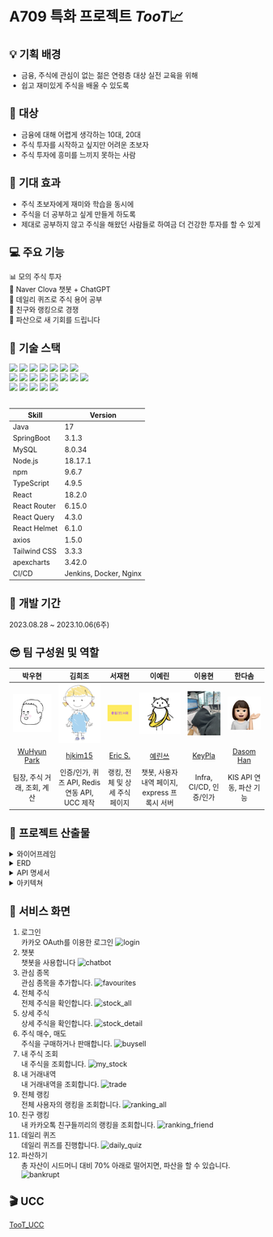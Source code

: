 # A709 특화 프로젝트 *TooT*📈


## 💡 기획 배경
- 금융, 주식에 관심이 없는 젊은 연령층 대상 실전 교육을 위해
- 쉽고 재미있게 주식을 배울 수 있도록

## 🚩 대상
- 금융에 대해 어렵게 생각하는 10대, 20대
- 주식 투자를 시작하고 싶지만 어려운 초보자
- 주식 투자에 흥미를 느끼지 못하는 사람

## 🌟 기대 효과
- 주식 초보자에게 재미와 학습을 동시에
- 주식을 더 공부하고 싶게 만들게 하도록
- 제대로 공부하지 않고 주식을 해왔던 사람들로 하여금 더 건강한 투자를 할 수 있게

## 💻 주요 기능
📊 모의 주식 투자  
👾 Naver Clova 챗봇 + ChatGPT   
💯 데일리 퀴즈로 주식 용어 공부  
🥇 친구와 랭킹으로 경쟁  
💸 파산으로 새 기회를 드립니다  

## 🔧 기술 스택

<div> 
  <img src="https://img.shields.io/badge/java-007396?style=for-the-badge&logo=java&logoColor=white"> 
  <img src="https://img.shields.io/badge/spring-6DB33F?style=for-the-badge&logo=spring&logoColor=white"> 
  <img src="https://img.shields.io/badge/springboot-6DB33F?style=for-the-badge&logo=springboot&logoColor=white">
  <img src="https://img.shields.io/badge/gradle-02303A?style=for-the-badge&logo=gradle&logoColor=white">
  <img src="https://img.shields.io/badge/express-000000?style=for-the-badge&logo=express&logoColor=white">
  <img src="https://img.shields.io/badge/mysql-4479A1?style=for-the-badge&logo=mysql&logoColor=white">
  <img src="https://img.shields.io/badge/redis-DC382D?style=for-the-badge&logo=redis&logoColor=white">
  <br>

  <img src="https://img.shields.io/badge/javascript-F7DF1E?style=for-the-badge&logo=javascript&logoColor=black"> 
  <img src="https://img.shields.io/badge/typescript-3178C6?style=for-the-badge&logo=typescript&logoColor=white">
  <img src="https://img.shields.io/badge/react-61DAFB?style=for-the-badge&logo=react&logoColor=black"> 
  <img src="https://img.shields.io/badge/node.js-339933?style=for-the-badge&logo=Node.js&logoColor=white">
  <img src="https://img.shields.io/badge/html5-E34F26?style=for-the-badge&logo=html5&logoColor=white"> 
  <img src="https://img.shields.io/badge/css-1572B6?style=for-the-badge&logo=css3&logoColor=white"> 
  <img src="https://img.shields.io/badge/tailwindcss-06B6D4?style=for-the-badge&logo=tailwindcss&logoColor=white"> 
  <img src="https://img.shields.io/badge/fontawesome-339AF0?style=for-the-badge&logo=fontawesome&logoColor=white">
  
  <br>

  
  <img src="https://img.shields.io/badge/amazonaws-232F3E?style=for-the-badge&logo=amazonaws&logoColor=white"> 
  <img src="https://img.shields.io/badge/jenkins-D24939?style=for-the-badge&logo=jenkins&logoColor=white">
  <img src="https://img.shields.io/badge/docker-2496ED?style=for-the-badge&logo=docker&logoColor=white">
  <img src="https://img.shields.io/badge/nginx-009639?style=for-the-badge&logo=nginx&logoColor=white">
  <img src="https://img.shields.io/badge/gitlab-FC6D26?style=for-the-badge&logo=gitlab&logoColor=white">
  
  <br>
</div>
<br>

| Skill | Version |
|--|--|
|Java|17|
|SpringBoot|3.1.3|
|MySQL|8.0.34|
|Node.js|18.17.1|
|npm|9.6.7|
|TypeScript|4.9.5|
|React|18.2.0|
|React Router|6.15.0|
|React Query|4.3.0|
|React Helmet|6.1.0|
|axios|1.5.0|
|Tailwind CSS|3.3.3|
|apexcharts|3.42.0|
|CI/CD|Jenkins, Docker, Nginx|

## 📆 개발 기간
2023.08.28 ~ 2023.10.06(6주)

## 😎 팀 구성원 및 역할
|                          박우현                          |                          김희조                           |                          서재현                           |                         이예린                         |                            이용현                            |                         한다솜                         |
| :------------------------------------------------------: | :-------------------------------------------------------: | :-------------------------------------------------------: | :----------------------------------------------------: | :----------------------------------------------------------: | :----------------------------------------------------: |
| <img src="Docs/developer/pwh.jpg" width="200"/> | <img src="Docs/developer/khj.PNG" width="200"/> | <img src="Docs/developer/sjh.png" width="200"/> | <img src="Docs/developer/lyr.jpg" width="200"/> | <img src="Docs/developer/lyh.jpg" width="200"/> | <img src="Docs/developer/hds.png" width="200"/> |
|         [WuHyun Park](https://github.com/138901146)          |        [hjkim15](https://github.com/hjkim15)         |        [Eric S.](https://github.com/JamSeo)        |       [예린쓰](https://github.com/h2002y)        |     [KeyPla](https://github.com/LeeeeeYH)      |          [Dasom Han](https://github.com/Amyhds)           |
|                 팀장, 주식 거래, 조회, 계산                |        인증/인가, 퀴즈 API, Redis 연동 API, UCC 제작        |                랭킹, 전체 및 상세 주식 페이지                |       챗봇, 사용자 내역 페이지, express 프록시 서버       |                   Infra, CI/CD, 인증/인가                     |                  KIS API 연동, 파산 기능                 |

## 📑 프로젝트 산출물

<details>
<summary>와이어프레임</summary>
1. 로그인 전 메인 페이지 <br>
  <img src="Docs/mockup/로그인전메인페이지.png"/>
2. 로그인 후 메인 페이지 <br>
  <img src="Docs/mockup/로그인후메인페이지.png"/>
3. 전체 주식 조회 <br>
  <img src="Docs/mockup/전체주식조회.png"/>
4. 상세 주식 조회 <br>
  <img src="Docs/mockup/상세주식조회.png"/>
5. 주식 매수 <br>
  <img src="Docs/mockup/매수.png"/>
6. 주식 매도 <br>
  <img src="Docs/mockup/매도.png"/>
7. 사용자 보유 주식 조회 <br>
  <img src="Docs/mockup/유저보유주식조회.png"/>
8. 사용자 보유 상세 주식 조회 <br>
  <img src="Docs/mockup/유저상세보유주식조회.png"/>
9. 사용자 거래 내역 조회 <br>
  <img src="Docs/mockup/유저주식거래내역조회.png"/>
10. 전체 랭킹 조회 <br>
  <img src="Docs/mockup/전체랭킹.png"/>
11. 카카오톡 친구 랭킹 조회 <br>
  <img src="Docs/mockup/친구랭킹.png"/>
12. 사용자 파산 기록 조회 <br>
  <img src="Docs/mockup/유저파산기록조회.png"/>
13. 사용자 파산 기록 상세 조회 <br>
  <img src="Docs/mockup/유저상세파산기록조회.png"/>
14. 데일리 퀴즈 문제 <br>
  <img src="Docs/mockup/데일리퀴즈문제.png"/>
15. 데일리 퀴즈 답 <br>
  <img src="Docs/mockup/데일리퀴즈답.png"/>
</details>

<details>
<summary>ERD</summary>
  <img src="Docs/structure/ERD.png"/>
</details>

<details>
<summary>API 명세서</summary>
  <img src="Docs/specification/TooT_API_명세서.PNG"/>
</details>

<details>
<summary>아키텍쳐</summary>
  <img src="Docs/structure/architecture.png"/>
</details>


## 🔎 서비스 화면
1. 로그인 <br>
  카카오 OAuth를 이용한 로그인
  ![login](exec/file/login.gif)
2. 챗봇 <br>
  챗봇을 사용합니다
  ![chatbot](exec/file/chatbot.gif)
3. 관심 종목 <br>
  관심 종목을 추가합니다.
  ![favourites](exec/file/favourites.gif)
4. 전체 주식 <br>
  전제 주식을 확인합니다.
  ![stock_all](exec/file/stock_all.gif)
5. 상세 주식 <br>
  상세 주식을 확인합니다.
  ![stock_detail](exec/file/stock_detail.gif)
6. 주식 매수, 매도 <br>
  주식을 구매하거나 판매합니다.
  ![buysell](exec/file/buysell.gif)
7. 내 주식 조회 <br>
  내 주식을 조회합니다.
  ![my_stock](exec/file/my_stock.gif)
8. 내 거래내역 <br>
  내 거래내역을 조회합니다.
  ![trade](exec/file/trade.gif)
9. 전체 랭킹 <br>
  전체 사용자의 랭킹을 조회합니다.
  ![ranking_all](exec/file/ranking_all.gif)
10. 친구 랭킹 <br>
  내 카카오톡 친구들끼리의 랭킹을 조회합니다.
  ![ranking_friend](exec/file/ranking_friend.gif)
11. 데일리 퀴즈 <br>
  데일리 퀴즈를 진행합니다.
  ![daily_quiz](exec/file/daily_quiz.gif)
12. 파산하기 <br>
  총 자산이 시드머니 대비 70% 아래로 떨어지면, 파산을 할 수 있습니다.
  ![bankrupt](exec/file/bankrupt.gif)

## 🎬 UCC
[TooT_UCC](https://www.youtube.com/watch?v=hXRqUKp-7vQ&feature=youtu.be)
